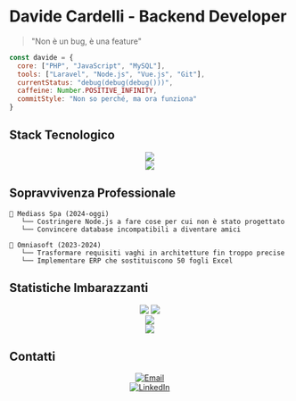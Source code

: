 # Davide Cardelli - Backend Developer

> "Non è un bug, è una feature"

```javascript
const davide = {
  core: ["PHP", "JavaScript", "MySQL"],
  tools: ["Laravel", "Node.js", "Vue.js", "Git"],
  currentStatus: "debug(debug(debug()))",
  caffeine: Number.POSITIVE_INFINITY,
  commitStyle: "Non so perché, ma ora funziona"
}
```

## Stack Tecnologico

<p align="center">
  <img src="https://skillicons.dev/icons?i=html,css,js,mysql,php,vue,laravel,nodejs,express,mongodb,linux,git&perline=6" />
  <br>
  <img src="https://skillicons.dev/icons?i=vscode,postman,jira&perline=6" />
</p>

## Sopravvivenza Professionale

```
🏢 Mediass Spa (2024-oggi)
   └── Costringere Node.js a fare cose per cui non è stato progettato
   └── Convincere database incompatibili a diventare amici

🏢 Omniasoft (2023-2024)
   └── Trasformare requisiti vaghi in architetture fin troppo precise
   └── Implementare ERP che sostituiscono 50 fogli Excel
```

## Statistiche Imbarazzanti

<p align="center">
  <img src="https://img.shields.io/badge/Progetti%20Iniziati-∞-blueviolet?style=for-the-badge" />
  <img src="https://img.shields.io/badge/Progetti%20Terminati-3-orange?style=for-the-badge" />
  <br>
  <img src="https://img.shields.io/badge/Documentazione%20Scritta-ahahahah-red?style=for-the-badge" />
  <br>
  <img src="https://img.shields.io/badge/Stima%20Ore-×%204%20=%20realtà-blue?style=for-the-badge" />
</p>

## Contatti

<p align="center">
  <a href="mailto:davide.cardelli.94@gmail.com">
    <img src="https://img.shields.io/badge/davide.cardelli.94@gmail.com-Per%20emergenze%20di%20codice-D14836?style=for-the-badge&logo=gmail&logoColor=white" alt="Email">
  </a>
  <br>
  <a href="https://www.linkedin.com/in/davide-cardelli-8a968b26b/">
    <img src="https://img.shields.io/badge/Davide%20Cardelli-Per%20le%20connessioni%20serie-0077B5?style=for-the-badge&logo=linkedin&logoColor=white" alt="LinkedIn">
  </a>
</p>
